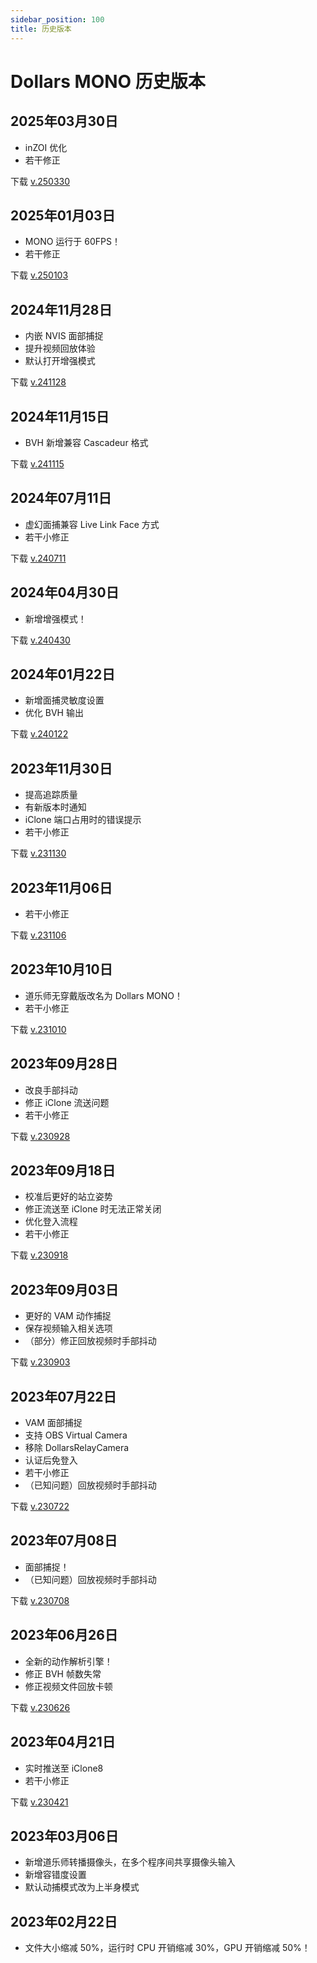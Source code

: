 ```yaml
---
sidebar_position: 100
title: 历史版本
---	
```


# Dollars MONO 历史版本

## 2025年03月30日
- inZOI 优化
- 若干修正

下载 [v.250330](https://kilimanjaro.sunnyview.tech/Dollars_MONO_250330.zip)

## 2025年01月03日
- MONO 运行于 60FPS！
- 若干修正

下载 [v.250103](https://kilimanjaro.sunnyview.tech/Dollars_MONO_250103.zip)

## 2024年11月28日
- 内嵌 NVIS 面部捕捉
- 提升视频回放体验
- 默认打开增强模式

下载 [v.241128](https://kilimanjaro.sunnyview.tech/Dollars_MONO_241128.zip)

## 2024年11月15日
- BVH 新增兼容 Cascadeur 格式

下载 [v.241115](https://kilimanjaro.sunnyview.tech/Dollars_MONO_241115.zip)

## 2024年07月11日
- 虚幻面捕兼容 Live Link Face 方式
- 若干小修正

下载 [v.240711](https://kilimanjaro.sunnyview.tech/Dollars_MONO_240711.zip)

## 2024年04月30日
- 新增增强模式！

下载 [v.240430](https://kilimanjaro.sunnyview.tech/Dollars_MONO_240430.zip)

## 2024年01月22日
- 新增面捕灵敏度设置
- 优化 BVH 输出

下载 [v.240122](https://kilimanjaro.sunnyview.tech/Dollars_MONO_240122.zip)

## 2023年11月30日
- 提高追踪质量
- 有新版本时通知
- iClone 端口占用时的错误提示
- 若干小修正

下载 [v.231130](https://kilimanjaro.sunnyview.tech/Dollars_MONO_231130.zip)

## 2023年11月06日
- 若干小修正 

下载 [v.231106](https://kilimanjaro.sunnyview.tech/Dollars_MONO_231106.zip)

## 2023年10月10日
- 道乐师无穿戴版改名为 Dollars MONO！
- 若干小修正 

下载 [v.231010](https://kilimanjaro.sunnyview.tech/Dollars_MONO_231010.zip)

## 2023年09月28日
- 改良手部抖动
- 修正 iClone 流送问题
- 若干小修正 

下载 [v.230928](https://kilimanjaro.sunnyview.tech/Dollars_Markerless_230928.zip)

## 2023年09月18日
- 校准后更好的站立姿势
- 修正流送至 iClone 时无法正常关闭
- 优化登入流程
- 若干小修正

下载 [v.230918](https://kilimanjaro.sunnyview.tech/Dollars_Markerless_230918.zip)

## 2023年09月03日
- 更好的 VAM 动作捕捉
- 保存视频输入相关选项
- （部分）修正回放视频时手部抖动 

下载 [v.230903](https://kilimanjaro.sunnyview.tech/Dollars_Markerless_230903.zip)

## 2023年07月22日
- VAM 面部捕捉
- 支持 OBS Virtual Camera
- 移除 DollarsRelayCamera
- 认证后免登入
- 若干小修正
- （已知问题）回放视频时手部抖动

下载 [v.230722](https://kilimanjaro.sunnyview.tech/Dollars_Markerless_230722.zip)

## 2023年07月08日
- 面部捕捉！
- （已知问题）回放视频时手部抖动

下载 [v.230708](https://kilimanjaro.sunnyview.tech/Dollars_Markerless_230708.zip)

## 2023年06月26日
- 全新的动作解析引擎！
- 修正 BVH 帧数失常
- 修正视频文件回放卡顿

下载 [v.230626](https://kilimanjaro.sunnyview.tech/Dollars_Markerless_230626.zip)

## 2023年04月21日
- 实时推送至 iClone8
- 若干小修正

下载 [v.230421](https://kilimanjaro.sunnyview.tech/Dollars_Markerless_230421.zip)

## 2023年03月06日
- 新增道乐师转播摄像头，在多个程序间共享摄像头输入
- 新增容错度设置
- 默认动捕模式改为上半身模式

## 2023年02月22日
- 文件大小缩减 50%，运行时 CPU 开销缩减 30%，GPU 开销缩减 50%！